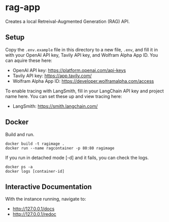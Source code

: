 # rag-app

Creates a local Retreival-Augmented Generation (RAG) API. 

## Setup

Copy the `.env.example` file in this directory to a new file, `.env`, and fill it in with your OpenAI API key, Tavily API key, and Wolfram Alpha App ID. You can aquire these here:
 - OpenAI API key: https://platform.openai.com/api-keys
 - Tavily API key: https://app.tavily.com/
 - Wolfram Alpha App ID: https://developer.wolframalpha.com/access

 To enable tracing with LangSmith, fill in your LangChain API key and project name here. You can set these up and view tracing here:
 - LangSmith: https://smith.langchain.com/

## Docker
Build and run.
```
docker build -t ragimage .
docker run --name ragcontainer -p 80:80 ragimage
```
If you run in detached mode [-d] and it fails, you can check the logs.
```
docker ps -a
docker logs [container-id]
```

## Interactive Documentation
With the instance running, navigate to:
 - http://127.0.0.1/docs
 - http://127.0.0.1/redoc